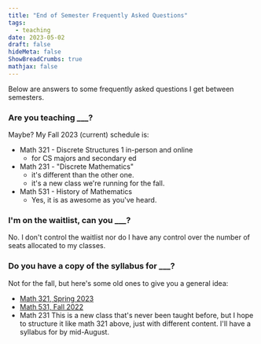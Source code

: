 ```yaml
---
title: "End of Semester Frequently Asked Questions"
tags:
  - teaching
date: 2023-05-02
draft: false
hideMeta: false
ShowBreadCrumbs: true
mathjax: false
---
```


Below are answers to some frequently asked questions I get between semesters.

### Are you teaching ___? 

Maybe? My Fall 2023 (current) schedule is: 

* Math 321 - Discrete Structures 1 in-person and online
    - for CS majors and secondary ed 
* Math 231 - "Discrete Mathematics" 
    - it's different than the other one.  
    - it's a new class we're running for the fall.
* Math 531 - History of Mathematics  
    - Yes, it is as awesome as you've heard.

### I'm on the waitlist, can you ___?

No.  I don't control the waitlist nor do I have any control over the number of seats allocated to my classes.

### Do you have a copy of the syllabus for ___? 

Not for the fall, but here's some old ones to give you a general idea: 

* [Math 321, Spring 2023](https://docs.google.com/document/d/103ekLxt2Phx-2Bah4LrgA5j9jkERJJZbJs8XJYBg1zY/edit)
* [Math 531, Fall 2022](https://docs.google.com/document/d/1_F_Y2it0CnpK56b9yy-E7I9rDTpcay5lI3fTwhO72gs/edit)
* Math 231
    This is a new class that's never been taught before, but I hope to structure it like math 321 above, just with different content. I'll have a syllabus for by mid-August.

